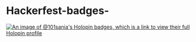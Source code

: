 # Hackerfest-badges-
[![An image of @101sania's Holopin badges, which is a link to view their full Holopin profile](https://holopin.me/101sania)](https://holopin.io/@101sania)
